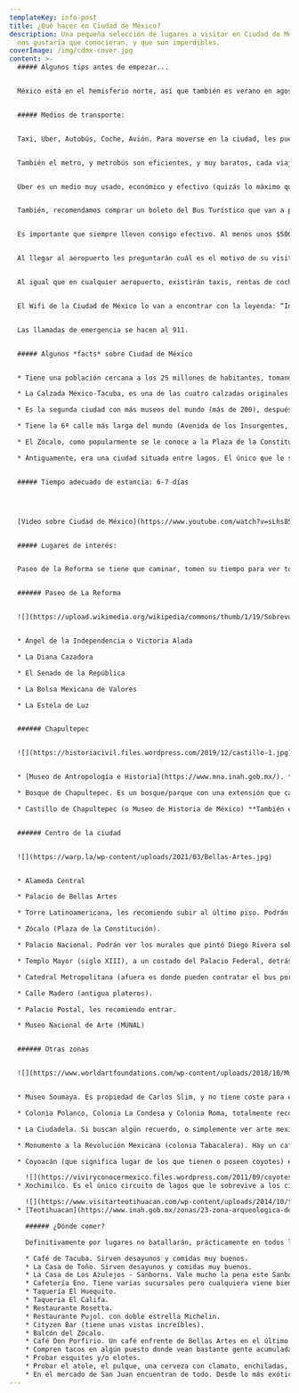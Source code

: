 ```yaml
---
templateKey: info-post
title: ¿Qué hacer en Ciudad de México?
description: Una pequeña selección de lugares a visitar en Ciudad de México que
  nos gustaría que conocieran, y que son imperdibles.
coverImage: /img/cdmx-cover.jpg
content: >-
  ##### Algunos tips antes de empezar...


  México está en el hemisferio norte, así que también es verano en agosto. Verano suele ser la época en la que más llueve (así que deberán llevar paraguas sí o sí). En Ciudad de México las temperaturas máximas serán de 23ºc y mínimas de 12º. Sin embargo, las playas y el norte del país será muy cálido, tal como en España.


  ##### Medios de transporte:


  Taxi, Uber, Autobús, Coche, Avión. Para moverse en la ciudad, les puedo recomendar 100% que caminen lo más posible, tanto en la zona centro, como en Paseo de la Reforma, Chapultepec, Insurgentes. 


  También el metro, y metrobús son eficientes, y muy baratos, cada viaje cuesta 0,40 centavos de euro. Existen ciclovías, por si gustan hacer turismo en bici. Los domingos cierran Paseo de la Reforma, toda la mañana hasta las 13:00 hrs.


  Uber es un medio muy usado, económico y efectivo (quizás lo máximo que vayan a pagar son 10 euros, y lo pueden compartir con otras 3 personas). Así que les recomiendo que bajen la aplicación y la tengan vinculada con su tarjeta de crédito/débito. 


  También, recomendamos comprar un boleto del Bus Turístico que van a poder tomar desde el inicio, en el Zócalo (Plaza del Constitución). Este autobús los llevará a todos los sitios de interés, y les servirá como taxi durante dos días (yo recomiendo que sean dos circuitos y no uno, porque no les dará tiempo con uno). Así, podrán visitar los sitios más importantes, y volver a abordar el bus, usando éste como taxi. Pueden ver toda la explicación en este link:[](https://www.civitatis.com/es/ciudad-de-mexico/autobus-turistico-mexico/#:~:text=El%20autob%C3%BAs%20tur%C3%ADstico%20de%20Ciudad,entre%20otros%20lugares%20de%20inter%C3%A9s.) [Bus Turístico.](https://www.civitatis.com/es/ciudad-de-mexico/autobus-turistico-mexico/#:~:text=El%20autob%C3%BAs%20tur%C3%ADstico%20de%20Ciudad,entre%20otros%20lugares%20de%20inter%C3%A9s.)


  Es importante que siempre lleven consigo efectivo. Al menos unos $500 pesos por día, cada persona, ya que por supuesto que en casi todos los establecimientos hay terminal para la tarjeta de débito/crédito, sin embargo, también es bueno llevar efectivo por cualquier si acaso.


  Al llegar al aeropuerto les preguntarán cuál es el motivo de su visita, y muy probablemente cuál es la dirección del hotel, o sitio en el que se piensan hospedar. Así que tengan a la mano esta información. También, conserven su tarjeta que cumplimentaron al viajar a México, ésta tendrá que regresarse al momento de embarcar en el vuelo de vuelta a España. 


  Al igual que en cualquier aeropuerto, existirán taxis, rentas de coche, autobús, etc, para poder llegar al hotel e instalarse. Pueden sacar dinero de los cajeros sin problema, al momento de llegar al aeropuerto (una comisión de 5€ es lo que puede cobrarles, pero básicamente eso es lo que cobran en las casas de cambio o bancos).


  El Wifi de la Ciudad de México lo van a encontrar con la leyenda: “Internet para todos” y funciona. Sólo que deben permanecer más bien estáticos en el punto que quieran hacer una búsqueda o utilizar whatsapp. Si van en un coche o metro, se les desconectará fácilmente.


  Las llamadas de emergencia se hacen al 911.


  ##### Algunos *facts* sobre Ciudad de México


  * Tiene una población cercana a los 25 millones de habitantes, tomando en cuenta toda el área metropolitana (Ciudad de México y Estado de México). Se encuentra a 2250 metros sobre el nivel del mar.

  * La Calzada México-Tacuba, es una de las cuatro calzadas originales que fueron construidas por los mexicas[](https://es.wikipedia.org/wiki/Mexicas "Mexicas"), cuya función principal era comunicar a México-Tenochtitlan, situada en el Lago de Texcoco.

  * Es la segunda ciudad con más museos del mundo (más de 200), después de Londres, así que hay para todos los gustos.

  * Tiene la 6ª calle más larga del mundo (Avenida de los Insurgentes, con 29 km.). Si la quieren recorrer, vale mucho la pena.

  * El Zócalo, como popularmente se le conoce a la Plaza de la Constitución, es la plaza más grande de América, y la segunda más grande del mundo, después de la Plaza Roja, de Moscú. Comer en alguno de los restaurantes con terraza, recorrer la calle Madero, visitar la catedral, y si es posible, entrar a Palacio de Gobierno es obligado

  * Antiguamente, era una ciudad situada entre lagos. El único que le sobrevive es Xochimilco, y se puede visitar, y disfrutar de las trajineras. Está a 1 hora aproximadamente en coche, pero vale la pena. 


  ##### Tiempo adecuado de estancia: 6-7 días




  [Video sobre Ciudad de México](https://www.youtube.com/watch?v=sLhs8SDDd04)


  ##### Lugares de interés:


  Paseo de la Reforma se tiene que caminar, tomen su tiempo para ver todo lo que tiene a sus costados, es una de las avenidas más importantes, sino la que más, donde se encuentran muchísimos pasajes históricos, y se puede llegar a varias intersecciones, por ejemplo con el Ángel de la Independencia (no pierdan oportunidad de tomar foto), lleguen hasta el bosque de Chapultepec, o bien con la Calle Juárez, hasta el otro extremo, en donde se podrá llegar a la Alameda Central, Bellas Artes, La Torre Latinoamericana, y de allí acceso a calle Madero, que desembocará en el Zócalo, la Catedral Metropolitana y Palacio de Gobierno Federal.


  ###### Paseo de La Reforma


  ![](https://upload.wikimedia.org/wikipedia/commons/thumb/1/19/Sobrevuelos_CDMX_IMG_5982_%2839488832615%29.jpg/1200px-Sobrevuelos_CDMX_IMG_5982_%2839488832615%29.jpg)


  * Ángel de la Independencia o Victoria Alada

  * La Diana Cazadora

  * El Senado de la República 

  * La Bolsa Mexicana de Valores

  * La Estela de Luz


  ###### Chapultepec


  ![](https://historiacivil.files.wordpress.com/2019/12/castillo-1.jpg)


  * [Museo de Antropología e Historia](https://www.mna.inah.gob.mx/). **Este museo es imperdible**. Está aquí la Piedra del Sol y muchísimas piezas de valor histórico.

  * Bosque de Chapultepec. Es un bosque/parque con una extensión que casi triplica a la del Central Park de New York, totalmente recomendable que lo paseen sin prisa.

  * Castillo de Chapultepec (o Museo de Historia de México) **También es un museo imperdible. Es el único castillo real de América.**


  ###### Centro de la ciudad


  ![](https://warp.la/wp-content/uploads/2021/03/Bellas-Artes.jpg)


  * Alameda Central

  * Palacio de Bellas Artes

  * Torre Latinoamericana, les recomiendo subir al último piso. Podrán ver toda la ciudad, y además los dos volcanes a la distancia, el Popocatépetl y el Iztaccíhuatl.

  * Zócalo (Plaza de la Constitución).

  * Palacio Nacional. Podrán ver los murales que pintó Diego Rivera sobre la historia de México.

  * Templo Mayor (siglo XIII), a un costado del Palacio Federal, detrás de la Catedral Metropolitana.

  * Catedral Metropolitana (afuera es donde pueden contratar el bus por dos días que puede servirles de taxi).

  * Calle Madero (antigua plateros).

  * Palacio Postal, les recomiendo entrar.

  * Museo Nacional de Arte (MUNAL)


  ###### Otras zonas


  ![](https://www.worldartfoundations.com/wp-content/uploads/2018/10/Museo-Soumaya.jpg)


  * Museo Soumaya. Es propiedad de Carlos Slim, y no tiene coste para entrar. La colección es impresionante, además de que el museo es bonito de por sí. Está localizado en la Colonia Polanco.

  * Colonia Polanco, Colonia La Condesa y Colonia Roma, totalmente recomendables para tomar una copa y comer.

  * La Ciudadela. Si buscan algún recuerdo, o simplemente ver arte mexicano, éste es el lugar, no se van a arrepentir.

  * Monumento a la Revolución Mexicana (colonia Tabacalera). Hay un café en lo alto de la cúpula, que les recomiendo.  

  * Coyoacán (que significa lugar de los que tienen o poseen coyotes) es otra cara de la ciudad, sobre todo su centro. Es una alcaldía de la Ciudad de México, donde se sentirán en un pueblito tranquilo, y muy pintoresco. Aquí está La Casa Azul ([museo de Frida Kahlo](https://www.museofridakahlo.org.mx/es/el-museo/)). Les sugiero que compren sus boletos con tiempo, porque se suele llenar mucho en esta época del año. 

    ![](https://viviryconocermexico.files.wordpress.com/2011/09/coyotes.jpg)
  * Xochimilco. Es el único circuito de lagos que le sobrevive a los cinco que existieron en Ciudad de México. El traslado es de aproximadamente una hora desde el centro de la ciudad. Un paseo en trajineras es obligado, además del buen ambiente que se forma allí. 

    ![](https://www.visitarteotihuacan.com/wp-content/uploads/2014/10/teotihuacan_18.jpg)
  * [Teotihuacan](https://www.inah.gob.mx/zonas/23-zona-arqueologica-de-teotihuacan) es otro lugar que es necesario conocer. Está a una hora y media aproximadamente desde el centro de Ciudad de México. Se puede ir en bus, ya bien con un tour, o bien tomando uno desde la centra de autobuses zona norte. Pueden preguntar por tours directamente. Las ruinas están situadas a una hora y media de la ciudad, dirección noreste. Más o menos se tarda unas ocho horas entre ir y regresar. Recorran toda la calzada de los muertos, y pidan a un guía que les explique. Si son madrugadores, y llegan allí antes de que salga el sol, podrán subirse en [globo aerostático. ](https://aerodiverti.com.mx/?gclid=Cj0KCQiAi9mPBhCJARIsAHchl1wMZRWZTyXspvjaAtw-WJeN7J16CmSbUzjdE8XkL6LwwzntOi9CLD4aAqP3EALw_wcB)

    ###### ¿Dónde comer?

    Definitivamente por lugares no batallarán, prácticamente en todos lados habrá un puesto, un restaurante, o un local dónde comer, y es complicado que alguno desilusione, ya sea caro, normal o barato. Desde una fonda en la calle con tacos a $5 pesos, o hasta sitios en los que por dos tacos les pueden cobrar $300... todo es cuestión de presupuestos. 

    * Café de Tacuba. Sirven desayunos y comidas muy buenos.
    * La Casa de Toño. Sirven desayunos y comidas muy buenos.
    * La Casa de Los Azulejos - Sanborns. Vale mucho la pena este Sanborns por ser un recinto histórico.
    * Cafetería Eno. Tiene varias sucursales pero cualquiera viene bien.
    * Taquería El Huequito.
    * Taqueria El Califa.
    * Restaurante Rosetta.
    * Restaurante Pujol. con doble estrella Michelin.
    * Cityzen Bar (tiene unas vistas increíbles).
    * Balcón del Zócalo.
    * Café Don Porfirio. Un café enfrente de Bellas Artes en el último piso de Sears, es una vista única.
    * Compren tacos en algún puesto donde vean bastante gente acumulada. Si no saben qué pedir pidan la especialidad. Si no les hace demasiado mal el chile, pongan salsa y no huyan ¡inténtenlo!
    * Probar esquites y/o elotes.
    * Probar el atole, el pulque, una cerveza con clamato, enchiladas, mole, chilaquiles, caldo tlalpeño, sopa azteca, menudo, pozole, tamales, tlacoyos, tlayudas, pambazos, y todas las cosas que no conozcan. 
    * En el mercado de San Juan encuentran de todo. Desde lo más exóticos como insectos hasta lo tradicional. También recomendamos el mercado de Coyoacán.
---
```

